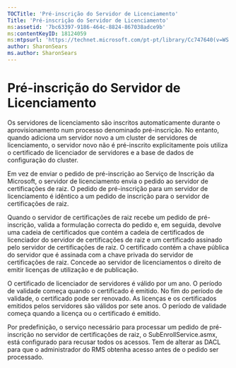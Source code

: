 ```yaml
---
TOCTitle: 'Pré-inscrição do Servidor de Licenciamento'
Title: 'Pré-inscrição do Servidor de Licenciamento'
ms:assetid: '7bc63397-9186-464c-8824-867038adce9b'
ms:contentKeyID: 18124059
ms:mtpsurl: 'https://technet.microsoft.com/pt-pt/library/Cc747640(v=WS.10)'
author: SharonSears
ms.author: SharonSears
---
```


Pré-inscrição do Servidor de Licenciamento
==========================================

Os servidores de licenciamento são inscritos automaticamente durante o aprovisionamento num processo denominado pré-inscrição. No entanto, quando adiciona um servidor novo a um cluster de servidores de licenciamento, o servidor novo não é pré-inscrito explicitamente pois utiliza o certificado de licenciador de servidores e a base de dados de configuração do cluster.

Em vez de enviar o pedido de pré-inscrição ao Serviço de Inscrição da Microsoft, o servidor de licenciamento envia o pedido ao servidor de certificações de raiz. O pedido de pré-inscrição para um servidor de licenciamento é idêntico a um pedido de inscrição para o servidor de certificações de raiz.

Quando o servidor de certificações de raiz recebe um pedido de pré-inscrição, valida a formulação correcta do pedido e, em seguida, devolve uma cadeia de certificados que contém a cadeia de certificados de licenciador do servidor de certificações de raiz e um certificado assinado pelo servidor de certificações de raiz. O certificado contém a chave pública do servidor que é assinada com a chave privada do servidor de certificações de raiz. Concede ao servidor de licenciamentos o direito de emitir licenças de utilização e de publicação.

O certificado de licenciador de servidores é válido por um ano. O período de validade começa quando o certificado é emitido. No fim do período de validade, o certificado pode ser renovado. As licenças e os certificados emitidos pelos servidores são válidos por sete anos. O período de validade começa quando a licença ou o certificado é emitido.

Por predefinição, o serviço necessário para processar um pedido de pré-inscrição no servidor de certificações de raiz, o SubEnrollService.asmx, está configurado para recusar todos os acessos. Tem de alterar as DACL para que o administrador do RMS obtenha acesso antes de o pedido ser processado.
